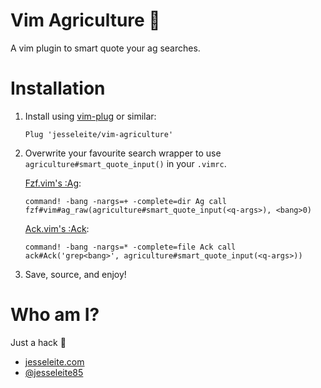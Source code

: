 # Vim Agriculture 🚜

A vim plugin to smart quote your ag searches.

# Installation

1. Install using [vim-plug](https://github.com/junegunn/vim-plug) or similar:

    ```
    Plug 'jesseleite/vim-agriculture'
    ```
    
2. Overwrite your favourite search wrapper to use `agriculture#smart_quote_input()` in your `.vimrc`.

   [Fzf.vim's :Ag](https://github.com/junegunn/fzf.vim):
   ```
   command! -bang -nargs=+ -complete=dir Ag call fzf#vim#ag_raw(agriculture#smart_quote_input(<q-args>), <bang>0)
   ```

   [Ack.vim's :Ack](https://github.com/mileszs/ack.vim):
   ```
   command! -bang -nargs=* -complete=file Ack call ack#Ack('grep<bang>', agriculture#smart_quote_input(<q-args>))
   ```

3. Save, source, and enjoy!

# Who am I?

Just a hack 🔨

- [jesseleite.com](https://jesseleite.com)
- [@jesseleite85](https://twitter.com/jesseleite85)
